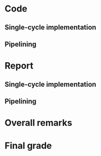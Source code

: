 # Code
## Single-cycle implementation

## Pipelining

# Report
## Single-cycle implementation

## Pipelining

# Overall remarks

# Final grade
